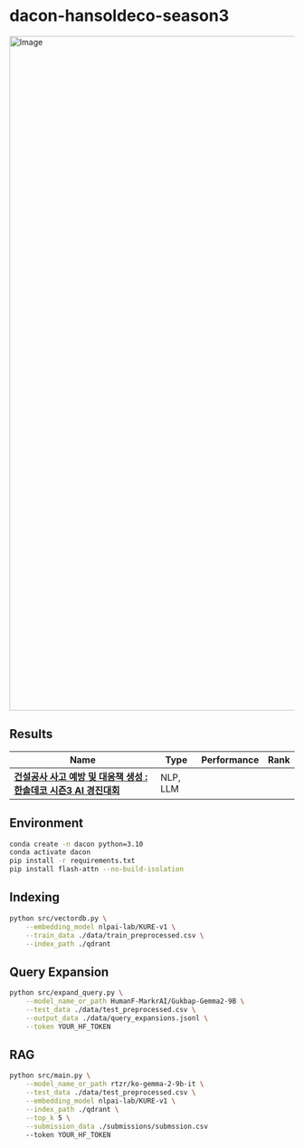 # dacon-hansoldeco-season3
<img width="1190" alt="Image" src="https://github.com/user-attachments/assets/04c25ede-982d-4ccb-94cf-ef0e1ca9434d" />

## Results
|Name|Type|Performance|Rank|
|---|---|---|---|
|**[건설공사 사고 예방 및 대응책 생성 : 한솔데코 시즌3 AI 경진대회](https://dacon.io/competitions/official/236455/overview/description)**|NLP, LLM|||

## Environment

```bash
conda create -n dacon python=3.10
conda activate dacon
pip install -r requirements.txt
pip install flash-attn --no-build-isolation
```

## Indexing

```bash
python src/vectordb.py \
    --embedding_model nlpai-lab/KURE-v1 \
    --train_data ./data/train_preprocessed.csv \
    --index_path ./qdrant
```

## Query Expansion
```bash
python src/expand_query.py \
    --model_name_or_path HumanF-MarkrAI/Gukbap-Gemma2-9B \
    --test_data ./data/test_preprocessed.csv \
    --output_data ./data/query_expansions.jsonl \
    --token YOUR_HF_TOKEN
```

## RAG
```bash
python src/main.py \
    --model_name_or_path rtzr/ko-gemma-2-9b-it \
    --test_data ./data/test_preprocessed.csv \
    --embedding_model nlpai-lab/KURE-v1 \
    --index_path ./qdrant \
    --top_k 5 \
    --submission_data ./submissions/submssion.csv
    --token YOUR_HF_TOKEN
```

